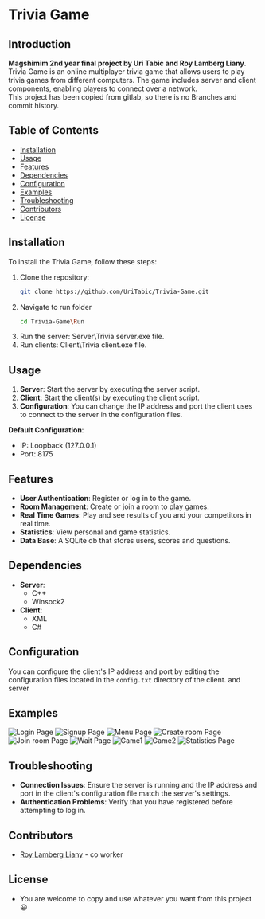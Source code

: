 
# Trivia Game

## Introduction
**Magshimim 2nd year final project by Uri Tabic and Roy Lamberg Liany**.
Trivia Game is an online multiplayer trivia game that allows users to play trivia games from different computers. The game includes server and client components, enabling players to connect over a network.</br>This project has been copied from gitlab, so there is no Branches and commit history.

## Table of Contents
- [Installation](#installation)
- [Usage](#usage)
- [Features](#features)
- [Dependencies](#dependencies)
- [Configuration](#configuration)
- [Examples](#Examples)
- [Troubleshooting](#troubleshooting)
- [Contributors](#contributors)
- [License](#license)

## Installation
To install the Trivia Game, follow these steps:
1. Clone the repository:
   ```sh
   git clone https://github.com/UriTabic/Trivia-Game.git
2. Navigate to run folder
   ```sh
   cd Trivia-Game\Run
3. Run the server:
	   Server\Trivia server.exe file.
4. Run clients:
		 Client\Trivia client.exe file.


## Usage
1. **Server**: Start the server by executing the server script.
2. **Client**: Start the client(s) by executing the client script.
3. **Configuration**: You can change the IP address and port the client uses to connect to the server in the configuration files.

**Default Configuration**:
- IP: Loopback (127.0.0.1)
- Port: 8175


## Features
-   **User Authentication**: Register or log in to the game.
-   **Room Management**: Create or join a room to play games.
-  **Real Time Games**: Play and see results of you and your competitors in real time.
-   **Statistics**: View personal and game statistics.
-  **Data Base**: A SQLite db that stores users, scores and questions.

## Dependencies

-   **Server**:
    -   C++
    -   Winsock2
-   **Client**:
    -   XML
    -   C#
 
## Configuration

You can configure the client's IP address and port by editing the configuration files located in the `config.txt` directory of the client. and server

## Examples
![Login Page](https://github.com/UriTabic/Trivia-Game/blob/main/Images/Login.png)
![Signup Page](https://github.com/UriTabic/Trivia-Game/blob/main/Images/Sign%20up.png)
![Menu Page](https://github.com/UriTabic/Trivia-Game/blob/main/Images/Menu.png)
![Create room Page](https://github.com/UriTabic/Trivia-Game/blob/main/Images/Create%20room.png)
![Join room Page](https://github.com/UriTabic/Trivia-Game/blob/main/Images/Join%20room.png)
![Wait Page](https://github.com/UriTabic/Trivia-Game/blob/main/Images/waiting%20room.png)
![Game1](https://github.com/UriTabic/Trivia-Game/blob/main/Images/Game.png)
![Game2](https://github.com/UriTabic/Trivia-Game/blob/main/Images/Game2.png)
![Statistics Page](https://github.com/UriTabic/Trivia-Game/blob/main/Images/Statistics.png)


## Troubleshooting

-   **Connection Issues**: Ensure the server is running and the IP address and port in the client's configuration file match the server's settings.
-   **Authentication Problems**: Verify that you have registered before attempting to log in.

## Contributors

-   [Roy Lamberg Liany](https://github.com/R0yli) - co worker

## License
- You are welcome to copy and use whatever you want from this project 😀
